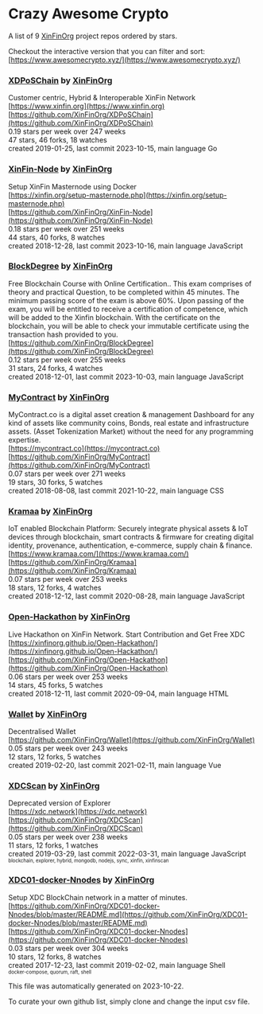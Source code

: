 # Crazy Awesome Crypto
A list of 9 [XinFinOrg](https://github.com/XinFinOrg) project repos ordered by stars.  

Checkout the interactive version that you can filter and sort: 
[https://www.awesomecrypto.xyz/](https://www.awesomecrypto.xyz/)  


### [XDPoSChain](https://github.com/XinFinOrg/XDPoSChain) by [XinFinOrg](https://github.com/XinFinOrg)  
Customer centric, Hybrid & Interoperable XinFin Network  
[https://www.xinfin.org](https://www.xinfin.org)  
[https://github.com/XinFinOrg/XDPoSChain](https://github.com/XinFinOrg/XDPoSChain)  
0.19 stars per week over 247 weeks  
47 stars, 46 forks, 18 watches  
created 2019-01-25, last commit 2023-10-15, main language Go  


### [XinFin-Node](https://github.com/XinFinOrg/XinFin-Node) by [XinFinOrg](https://github.com/XinFinOrg)  
Setup XinFin Masternode using Docker  
[https://xinfin.org/setup-masternode.php](https://xinfin.org/setup-masternode.php)  
[https://github.com/XinFinOrg/XinFin-Node](https://github.com/XinFinOrg/XinFin-Node)  
0.18 stars per week over 251 weeks  
44 stars, 40 forks, 8 watches  
created 2018-12-28, last commit 2023-10-16, main language JavaScript  


### [BlockDegree](https://github.com/XinFinOrg/BlockDegree) by [XinFinOrg](https://github.com/XinFinOrg)  
Free Blockchain Course with Online Certification.. This exam comprises of theory and practical Question, to be completed within 45 minutes. The minimum passing score of the exam is above 60%. Upon passing of the exam, you will be entitled to receive a certification of competence, which will be added to the Xinfin blockchain. With the certificate on the blockchain, you will be able to check your immutable certificate using the transaction hash provided to you.  
[https://github.com/XinFinOrg/BlockDegree](https://github.com/XinFinOrg/BlockDegree)  
0.12 stars per week over 255 weeks  
31 stars, 24 forks, 4 watches  
created 2018-12-01, last commit 2023-10-03, main language JavaScript  


### [MyContract](https://github.com/XinFinOrg/MyContract) by [XinFinOrg](https://github.com/XinFinOrg)  
MyContract.co is a digital asset creation & management Dashboard for any kind of assets like community coins, Bonds, real estate and infrastructure assets. (Asset Tokenization Market) without the need for any programming expertise.  
[https://mycontract.co](https://mycontract.co)  
[https://github.com/XinFinOrg/MyContract](https://github.com/XinFinOrg/MyContract)  
0.07 stars per week over 271 weeks  
19 stars, 30 forks, 5 watches  
created 2018-08-08, last commit 2021-10-22, main language CSS  


### [Kramaa](https://github.com/XinFinOrg/Kramaa) by [XinFinOrg](https://github.com/XinFinOrg)  
IoT enabled Blockchain Platform: Securely integrate physical assets & IoT devices through blockchain, smart contracts & firmware for creating digital identity, provenance, authentication, e-commerce, supply chain & finance.  
[https://www.kramaa.com/](https://www.kramaa.com/)  
[https://github.com/XinFinOrg/Kramaa](https://github.com/XinFinOrg/Kramaa)  
0.07 stars per week over 253 weeks  
18 stars, 12 forks, 4 watches  
created 2018-12-12, last commit 2020-08-28, main language JavaScript  


### [Open-Hackathon](https://github.com/XinFinOrg/Open-Hackathon) by [XinFinOrg](https://github.com/XinFinOrg)  
Live Hackathon on XinFin Network. Start Contribution and Get Free XDC  
[https://xinfinorg.github.io/Open-Hackathon/](https://xinfinorg.github.io/Open-Hackathon/)  
[https://github.com/XinFinOrg/Open-Hackathon](https://github.com/XinFinOrg/Open-Hackathon)  
0.06 stars per week over 253 weeks  
14 stars, 45 forks, 5 watches  
created 2018-12-11, last commit 2020-09-04, main language HTML  


### [Wallet](https://github.com/XinFinOrg/Wallet) by [XinFinOrg](https://github.com/XinFinOrg)  
Decentralised Wallet   
[https://github.com/XinFinOrg/Wallet](https://github.com/XinFinOrg/Wallet)  
0.05 stars per week over 243 weeks  
12 stars, 12 forks, 5 watches  
created 2019-02-20, last commit 2021-02-11, main language Vue  


### [XDCScan](https://github.com/XinFinOrg/XDCScan) by [XinFinOrg](https://github.com/XinFinOrg)  
Deprecated version of Explorer   
[https://xdc.network](https://xdc.network)  
[https://github.com/XinFinOrg/XDCScan](https://github.com/XinFinOrg/XDCScan)  
0.05 stars per week over 238 weeks  
11 stars, 12 forks, 1 watches  
created 2019-03-29, last commit 2022-03-31, main language JavaScript  
<sub><sup>blockchain, explorer, hybrid, mongodb, nodejs, sync, xinfin, xinfinscan</sup></sub>


### [XDC01-docker-Nnodes](https://github.com/XinFinOrg/XDC01-docker-Nnodes) by [XinFinOrg](https://github.com/XinFinOrg)  
Setup XDC BlockChain network in a matter of minutes.  
[https://github.com/XinFinOrg/XDC01-docker-Nnodes/blob/master/README.md](https://github.com/XinFinOrg/XDC01-docker-Nnodes/blob/master/README.md)  
[https://github.com/XinFinOrg/XDC01-docker-Nnodes](https://github.com/XinFinOrg/XDC01-docker-Nnodes)  
0.03 stars per week over 304 weeks  
10 stars, 12 forks, 8 watches  
created 2017-12-23, last commit 2019-02-02, main language Shell  
<sub><sup>docker-compose, quorum, raft, shell</sup></sub>


This file was automatically generated on 2023-10-22.  

To curate your own github list, simply clone and change the input csv file.  